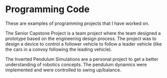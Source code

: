 # Programming Code

These are examples of programming projects that I have worked on.

The Senior Capstone Project is a team project where the team designed a prototype based on the engineering design process. The project was to design a device to control a follower vehicle to follow a leader vehicle (like the cars in a convoy following the leading vehicle).

The Inverted Pendulum Simulations are a personal project to get a better understanding of robotics concepts. The pendulum dynamics were implemented and were controlled to swing up/balance.
